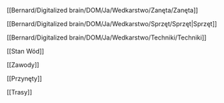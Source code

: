 [[Bernard/Digitalized brain/DOM/Ja/Wedkarstwo/Zanęta/Zanęta]]

[[Bernard/Digitalized brain/DOM/Ja/Wedkarstwo/Sprzęt/Sprzęt|Sprzęt]]

[[Bernard/Digitalized brain/DOM/Ja/Wedkarstwo/Techniki/Techniki]]

[[Stan Wód]]

[[Zawody]]

[[Przynęty]]

[[Trasy]]